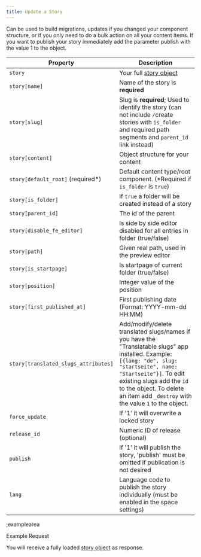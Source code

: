 ```yaml
---
title: Update a Story
---
```


Can be used to build migrations, updates if you changed your component structure, or if you only need to do a bulk action on all your content items. If you want to publish your story immediately add the parameter publish with the value 1 to the object.

| Property | Description |
|---|---|
| `story` | Your full [story object](#core-resources/stories/the-story-object) |
| `story[name]` | Name of the story is **required** |
| `story[slug]` | Slug is **required**; Used to identify the story (can not include `/`create stories with `is_folder` and required path segments and `parent_id` link instead) |
| `story[content]` | Object structure for your content |
| `story[default_root]` (required*) | Default content type/root component. (*Required if `is_folder` is `true`) |
| `story[is_folder]` | If `true` a folder will be created instead of a story |
| `story[parent_id]` | The id of the parent |
| `story[disable_fe_editor]` | Is side by side editor disabled for all entries in folder (true/false) |
| `story[path]` | Given real path, used in the preview editor |
| `story[is_startpage]` | Is startpage of current folder (true/false) |
| `story[position]` | Integer value of the position |
| `story[first_published_at]` | First publishing date (Format: YYYY-mm-dd HH:MM) |
| `story[translated_slugs_attributes]` | Add/modify/delete translated slugs/names if you have the "Translatable slugs" app installed. Example: `[{lang: "de", slug: "startseite", name: "Startseite"}]`. To edit existing slugs add the `id` to the object. To delete an item add `_destroy` with the value `1` to the object. |
| `force_update` | If '1' it will overwrite a locked story |
| `release_id` | Numeric ID of release (optional) |
| `publish` | If '1' it will publish the story, 'publish' must be omitted if publication is not desired |
| `lang` | Language code to publish the story individually (must be enabled in the space settings) |

;examplearea

Example Request

<RequestExample url="https://mapi.storyblok.com/v1/spaces/606/stories/2141" httpMethod="PUT" :requestObject='{"story":{"name":"Story Name","slug":"story-name","id":2141,"content":{"component":"page","body":[]}},"force_update": 1, "publish": 1}'></RequestExample>

You will receive a fully loaded [story object](#core-resources/stories/the-story-object) as response.

